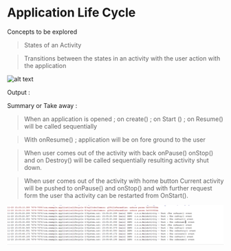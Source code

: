 # Application Life Cycle

Concepts to be explored 

> States of an Activity 

> Transitions between the states in an activity with the user action with the application

![alt text](https://miro.medium.com/max/1189/1*fCkVwtp7gJ5JI8gjIxPeTQ.png)


Output :


Summary or Take away :

> When an application is opened ; on create() ; on Start () ; on Resume() will be called sequentially 

> With onResume() ; application will be on fore ground to the user

> When user comes out of the activity with back onPause() onStop() and on Destroy() will be called sequentially resulting activity shut down.

> When user comes out of the activity with home button Current activity will be pushed to onPause() and onStop() and with further request form the user tha activity can be restarted from OnStart(). 

![alt text](utils/output_logging.PNG)




